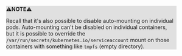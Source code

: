 <div style="margin:2em; background-color: #e0e0e0;">

<strong>⚠️NOTE️️️⚠️</strong>

Recall that it's also possible to disable auto-mounting on individual pods. Auto-mounting can't be disabled on individual containers, but it is possible to override the `/var/run/secrets/kubernetes.io/serviceaccount` mount on those containers with something like `tmpfs` (empty directory).
</div>


